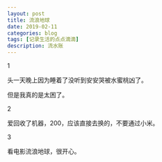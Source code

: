 ```yaml
---
layout: post
title: 流浪地球
date: 2019-02-11
categories: blog
tags: [记录生活的点点滴滴]
description: 流水账
---
```


1 

头一天晚上因为睡着了没听到安安哭被水蜜桃凶了。

但是我真的是太困了。

2

爱回收了机器，200，应该直接去换的，不要通过小米。

3

看电影流浪地球，很开心。
















